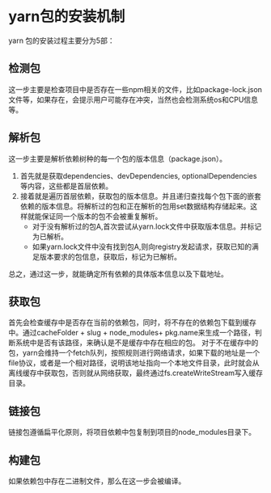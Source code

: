 # yarn包的安装机制

yarn 包的安装过程主要分为5部：

## 检测包

这一步主要是检查项目中是否存在一些npm相关的文件，比如package-lock.json文件等，如果存在，会提示用户可能存在冲突，当然也会检测系统os和CPU信息等。

## 解析包

这一步主要是解析依赖树种的每一个包的版本信息（package.json）。

1. 首先就是获取dependencies、devDependencies, optionalDependencies等内容，这些都是首层依赖。
2. 接着就是遍历首层依赖，获取包的版本信息。并且递归查找每个包下面的嵌套依赖的版本信息。将解析过的包和正在解析的包用set数据结构存储起来。这样就能保证同一个版本的包不会被重复解析。
    + 对于没有解析过的包A,首次尝试从yarn.lock文件中获取版本信息。并标记为已解析。
    + 如果yarn.lock文件中没有找到包A,则向registry发起请求，获取已知的满足版本要求的包信息，获取后，标记为已解析。

总之，通过这一步，就能确定所有依赖的具体版本信息以及下载地址。

## 获取包

首先会检查缓存中是否存在当前的依赖包，同时，将不存在的依赖包下载到缓存中。通过cacheFolder + slug + node_modules+ pkg.name来生成一个路径，判断系统中是否有该路径，来确认是不是缓存中存在相应的包。
对于不在缓存中的包，yarn会维持一个fetch队列，按照规则进行网络请求，如果下载的地址是一个file协议，或者是一个相对路径，说明该地址指向一个本地文件目录，此时就会从离线缓存中获取包，否则就从网络获取，最终通过fs.createWriteStream写入缓存目录。

## 链接包

链接包遵循扁平化原则，将项目依赖中包复制到项目的node_modules目录下。

## 构建包

如果依赖包中存在二进制文件，那么在这一步会被编译。
